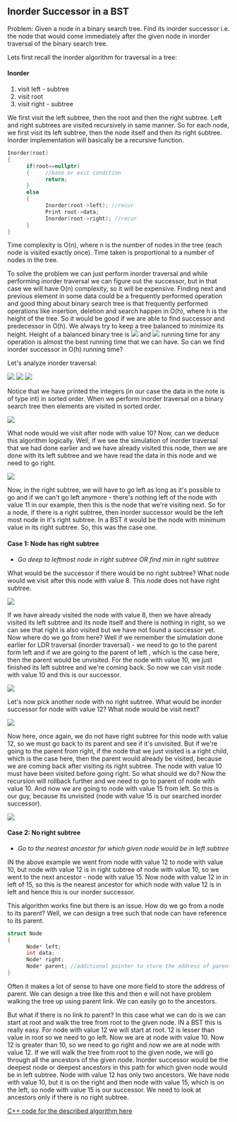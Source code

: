 ## Inorder Successor in a BST

Problem: Given a node in a binary search tree. Find its inorder successor i.e. the node that would come immediately after the given node in inorder traversal of the binary search tree. 

Lets first recall the inorder algorithm for traversal in a tree:

#### Inorder
1. visit left - subtree
2. visit root
3. visit right - subtree

We first visit the left subtree, then the root and then the right subtree. Left and right subtrees are visited recursively in same manner. So for each node, we first visit its left subtree, then the node itself and then its right subtree. Inorder implementation will basically be a recursive function.

```cpp
Inorder(root)
{
      if(root==nullptr)
      {     //base or exit condition
            return;
      }
      else
      {
            Inorder(root->left); //recur
            Print root->data;
            Inorder(root->right); //recur
      }
}
```
Time complexity is O(n), where n is the number of nodes in the tree (each node is visited exactly once).  Time taken is proportional to a number of nodes in the tree.

To solve the problem we can just perform inorder traversal and while performing inorder traversal we can figure out the successor, but in that case we will have O(n) complexity, so it will be expensive. Finding next and previous element in some data could be a frequently performed operation and good thing about binary search tree is that frequently performed operations like insertion, deletion and search happen in O(h), where h is the height of the tree. So it would be good if we are able to find successor and predecessor in O(h). We always try to keep a tree balanced to minimize its height. Height of a balanced binary tree is <img src="https://latex.codecogs.com/svg.latex?\Large&space;\log_2{n}}"> and <img src="https://latex.codecogs.com/svg.latex?\Large&space;O(\log_2{n})})"> running time for any operation is almost the best running time that we can have. So can we find inorder successor in O(h) running time?

Let's analyze inorder traversal:

![](https://github.com/andy489/Data_Structures_and_Algorithms_CPP/blob/master/assets/Inorder%20Successor%20in%20a%20BST%2001.png)
![](https://github.com/andy489/Data_Structures_and_Algorithms_CPP/blob/master/assets/Inorder%20Successor%20in%20a%20BST%2002.png)
![](https://github.com/andy489/Data_Structures_and_Algorithms_CPP/blob/master/assets/Inorder%20Successor%20in%20a%20BST%2003.png)

Notice that we have printed the integers (in our case the data in the note is of type int) in sorted order. When we perform inorder traversal on a binary search tree then elements are visited in sorted order. 

![](https://github.com/andy489/Data_Structures_and_Algorithms_CPP/blob/master/assets/Inorder%20Successor%20in%20a%20BST%2004.png)

What node would we visit after node with value 10? Now, can we deduce this algorithm logically. Well, if we see the simulation of inorder traversal that we had done earlier and we have already visited this node, then we are done with its left subtree and we have read the data in this node and we need to go right.

![](https://github.com/andy489/Data_Structures_and_Algorithms_CPP/blob/master/assets/Inorder%20Successor%20in%20a%20BST%2005.png)

Now, in the right subtree, we will have to go left as long as it's possible to go and if we can't go left anymore - there's nothing left of the node with value 11 in our example, then this is the node that we're visiting next. So for a node, if there is a right subtree, then inorder successor would be the left most node in it's right subtree. In a BST it would be the node with minimum value in its right subtree. So, this was the case one.

#### Case 1: Node has right subtree
- *Go deep to leftmost node in right subtree OR find min in right subtree*

What would be the successor if there would be no right subtree? What node would we visit after this node with value 8. This node does not have right subtree.

![](https://github.com/andy489/Data_Structures_and_Algorithms_CPP/blob/master/assets/Inorder%20Successor%20in%20a%20BST%2006.png)

If we have already visited the node with value 8, then we have already visited its left subtree and its node itself and there is nothing in right, so we can see that right is also visited but we have not found a successor yet. Now where do we go from here? Well if we remember the simulation done earlier for LDR traversal (inorder traversal) - we need to go to the parent form left and if we are going to the parent of left , which is the case here, then the parent would be unvisited. For the node with value 10, we just finished its left subtree and we're coming back. So now we can visit node with value 10 and this is our successor.

![](https://github.com/andy489/Data_Structures_and_Algorithms_CPP/blob/master/assets/Inorder%20Successor%20in%20a%20BST%2007.png)

Let's now pick another node with no right subtree. What would be inorder successor for node with value 12? What node would be visit next?

![](https://github.com/andy489/Data_Structures_and_Algorithms_CPP/blob/master/assets/Inorder%20Successor%20in%20a%20BST%2008.png)

Now here, once again, we do not have right subtree for this node with value 12, so we must go back to its parent and see if it's unvisited. But if we're going to the parent from right, if the node that we just visited is a right child, which is the case here, then the parent would already be visited, because we are coming back after visiting its right subtree. The node with value 10 must have been visited before going right. So what should we do? Now the recursion will rollback further and we need to go to parent of node with value 10. And now we are going to node with value 15 from left. So this is our guy, because its unvisited (node with value 15 is our searched inorder successor).

![](https://github.com/andy489/Data_Structures_and_Algorithms_CPP/blob/master/assets/Inorder%20Successor%20in%20a%20BST%2009.png)

#### Case 2: No right subtree
- *Go to the nearest ancestor for which given node would be in left subtree*

IN the above example we went from node with value 12 to node with value 10, but node with value 12 is in right subtree of node with value 10, so we went to the next ancestor - node with value 15. Now node with value 12 in in left of 15, so this is the nearest ancestor for which node with value 12 is in left and hence this is our inorder successor.

This algorithm works fine but there is an issue. How do we go from a node to its parent? Well, we can design a tree such that node can have reference to its parent. 
```cpp
struct Node
{
      Node* left;
      int data;
      Node* right;
      Node* parent; //additional pointer to store the address of parent
}
```
Often it makes a lot of sense to have one more field to store the address of parent. We can design a tree like this and then e will not have problem walking the tree up using parent link. We can easily go to the ancestors. 

But what if there is no link to parent? In this case what we can do is we can start at root and walk the tree from root to the given node. IN a BST this is really easy. For node with value 12 we will start at root. 12 is lesser than value in root so we need to go left. Now we are at node with value 10. Now 12 is greater than 10, so we need to go right and now we are at node with value 12. If we will walk the tree from root to the given node, we will go through all the ancestors of the given node. Inorder successor would be the deepest node or deepest ancestors in this path for which given node would be in left subtree. Node with value 12 has only two ancestors. We have node with value 10, but it is on the right and then node with value 15, which is on the left, so node with value 15 is our successor. We need to look at ancestors only if there is no right subtree.

[C++ code for the described algorithm here](https://github.com/andy489/Data_Structures_and_Algorithms_CPP/blob/master/Inorder%20Successor%20in%20a%20BST.cpp)
